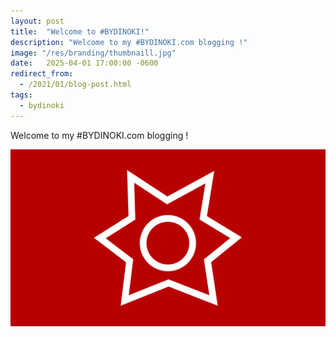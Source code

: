 ```yaml
---
layout: post
title:  "Welcome to #BYDINOKI!"
description: "Welcome to my #BYDINOKI.com blogging !"
image: "/res/branding/thumbnaill.jpg"
date:   2025-04-01 17:00:00 -0600
redirect_from:
  - /2021/01/blog-post.html
tags: 
  - bydinoki
---
```

Welcome to my #BYDINOKI.com blogging !

[<img alt="#BYDINOKI" title="" src="/res/branding/thumbnaill.jpg">](/res/branding/thumbnaill.jpg)